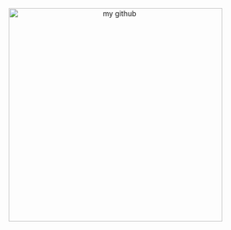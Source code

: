 <div align="center">
    <p align="center">
        <img src="https://user-images.githubusercontent.com/21683339/126870072-5d406283-86ac-47b2-8ee3-360c7825bf49.jpg" alt="my github" width="420"/>
    </p>
</div>
